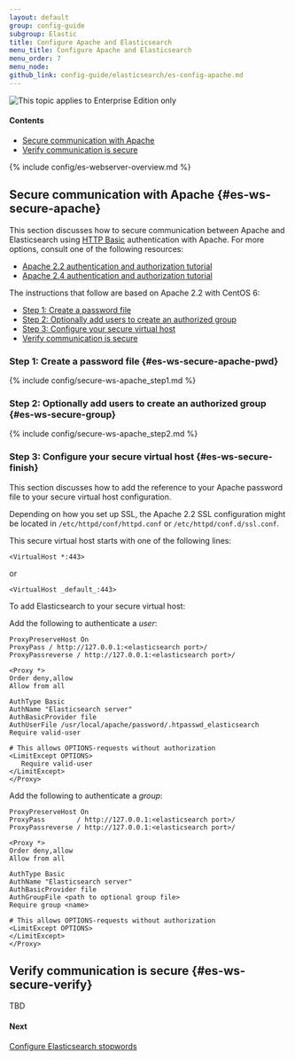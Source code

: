 ```yaml
---
layout: default
group: config-guide
subgroup: Elastic
title: Configure Apache and Elasticsearch
menu_title: Configure Apache and Elasticsearch
menu_order: 7
menu_node: 
github_link: config-guide/elasticsearch/es-config-apache.md
---
```


<img src="{{ site.baseurl }}common/images/ee-only_large.png" alt="This topic applies to Enterprise Edition only">


#### Contents

*	[Secure communication with Apache](#es-ws-secure-apache)
*	[Verify communication is secure](#es-ws-secure-verify)

{% include config/es-webserver-overview.md %}

## Secure communication with Apache {#es-ws-secure-apache}
This section discusses how to secure communication between Apache and Elasticsearch using <a href="http://tools.ietf.org/html/rfc2617" target="_blank">HTTP Basic</a> authentication with Apache. For more options, consult one of the following resources:

*	<a href="http://httpd.apache.org/docs/2.2/howto/auth.html" target="_blank">Apache 2.2 authentication and authorization tutorial</a>
*	<a href="http://httpd.apache.org/docs/2.4/howto/auth.html" target="_blank">Apache 2.4 authentication and authorization tutorial</a>

The instructions that follow are based on Apache 2.2 with CentOS 6:

*	[Step 1: Create a password file](#es-ws-secure-apache-pwd)
*	[Step 2: Optionally add users to create an authorized group](#es-ws-secure-group)
*	[Step 3: Configure your secure virtual host](#es-ws-secure-finish)
*	[Verify communication is secure](#es-ws-secure-verify)

### Step 1: Create a password file {#es-ws-secure-apache-pwd}
{% include config/secure-ws-apache_step1.md %}

### Step 2: Optionally add users to create an authorized group {#es-ws-secure-group}
{% include config/secure-ws-apache_step2.md %}

### Step 3: Configure your secure virtual host {#es-ws-secure-finish}
This section discusses how to add the reference to your Apache password file to your secure virtual host configuration.

Depending on how you set up SSL, the Apache 2.2 SSL configuration might be located in `/etc/httpd/conf/httpd.conf` or `/etc/httpd/conf.d/ssl.conf`.

This secure virtual host starts with one of the following lines:

	<VirtualHost *:443>

or

	<VirtualHost _default_:443>

To add Elasticsearch to your secure virtual host:

Add the following to authenticate a *user*:

	ProxyPreserveHost On
	ProxyPass / http://127.0.0.1:<elasticsearch port>/
	ProxyPassreverse / http://127.0.0.1:<elasticsearch port>/

	<Proxy *>
	Order deny,allow
	Allow from all

	AuthType Basic
	AuthName "Elasticsearch server"
	AuthBasicProvider file
	AuthUserFile /usr/local/apache/password/.htpasswd_elasticsearch
	Require valid-user

	# This allows OPTIONS-requests without authorization
	<LimitExcept OPTIONS>
	   Require valid-user
	</LimitExcept>
	</Proxy>

Add the following to authenticate a *group*:

	ProxyPreserveHost On
	ProxyPass        / http://127.0.0.1:<elasticsearch port>/
	ProxyPassreverse / http://127.0.0.1:<elasticsearch port>/

	<Proxy *>
	Order deny,allow
	Allow from all

	AuthType Basic
	AuthName "Elasticsearch server"
	AuthBasicProvider file
	AuthGroupFile <path to optional group file>
	Require group <name>

	# This allows OPTIONS-requests without authorization
	<LimitExcept OPTIONS>
	</LimitExcept>
	</Proxy>


## Verify communication is secure {#es-ws-secure-verify}
TBD

#### Next
<a href="{{ site.gdeurl21 }}config-guide/elasticsearch/es-config-stopwords.html">Configure Elasticsearch stopwords</a>